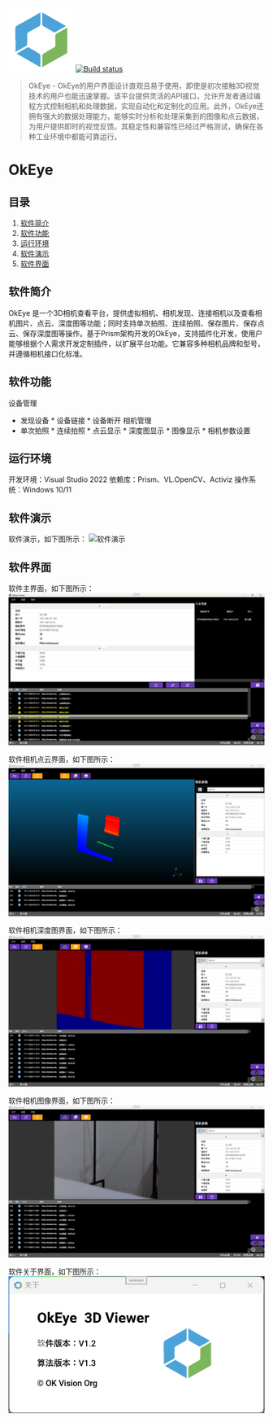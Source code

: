 ![LOGO](OkEye/Doc/logo128.png ) [![Build status](https://ci.appveyor.com/api/projects/status/j00uyvqnm54rdlkb?svg=true)](https://ci.appveyor.com/project/khellang/scrutor)
> OkEye - OkEye的用户界面设计直观且易于使用，即使是初次接触3D视觉技术的用户也能迅速掌握。该平台提供灵活的API接口，允许开发者通过编程方式控制相机和处理数据，实现自动化和定制化的应用。此外，OkEye还拥有强大的数据处理能力，能够实时分析和处理采集到的图像和点云数据，为用户提供即时的视觉反馈。其稳定性和兼容性已经过严格测试，确保在各种工业环境中都能可靠运行。

# OkEye

## 目录

1. [软件简介](#section_1)
2. [软件功能](#section_2)
3. [运行环境](#section_3)
4. [软件演示](#section_4)
5. [软件界面](#section_5)

<a name="section_1"></a>
## 软件简介
OkEye 是一个3D相机查看平台，提供虚拟相机、相机发现、连接相机以及查看相机图片、点云、深度图等功能；同时支持单次拍照、连续拍照、保存图片、保存点云、保存深度图等操作。基于Prism架构开发的OkEye，支持插件化开发，使用户能够根据个人需求开发定制插件，以扩展平台功能。它兼容多种相机品牌和型号，并遵循相机接口化标准。


<a name="section_2"></a>
## 软件功能

设备管理
* 发现设备 * 设备链接 * 设备断开
相机管理
* 单次拍照 * 连续拍照 * 点云显示 * 深度图显示 * 图像显示 * 相机参数设置

<a name="section_3"></a>
## 运行环境
开发环境：Visual Studio 2022
依赖库：Prism、VL.OpenCV、Activiz
操作系统：Windows 10/11

<a name="section_4"></a>
## 软件演示
软件演示，如下图所示：
![软件演示](OkEye/Doc/Demo.gif "软件演示，软件显示界面")

<a name="section_5"></a>
## 软件界面
软件主界面，如下图所示：
![软件主界面](OkEye/Doc/MainPage.png "软件主界面，设备连接界面")

软件相机点云界面，如下图所示：
![软件相机点云界面](OkEye/Doc/CameraCloudPage.png "软件相机点云看界面")

软件相机深度图界面，如下图所示：
![软件相机深度图界面](OkEye/Doc/CameraDepthPage.png "软件相机深度图界面")

软件相机图像界面，如下图所示：
![软件相机图像界面](OkEye/Doc/CameraImagePage.png "软件相机图像看界面")

软件关于界面，如下图所示：
![软件关于](OkEye/Doc/AboutDialog.png "软件相机图像看界面")


